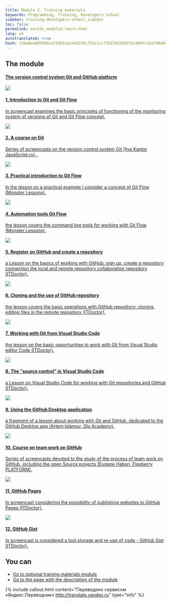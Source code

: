 ```yaml
---
title: Module 2. Training materials
keywords: Programming, Training, Developers school
sidebar: training-developers-school_sidebar
toc: false
permalink: en/tds_module2-learn.html
lang: en
autotranslated: true
hash: 12be8ea89fdd4ce735b12ace93235c715c1cc72627d135d733c4947c16ef0848
---
```


## The module

<div class="panel-group">
<div class="panel panel-default">
<div class="panel-heading">
<h4 class="panel-title">
<a data-toggle="collapse" href="#collapse2">
The version control system Git and GitHub platform</a>
</h4>
</div>
<div id="collapse2" class="panel-collapse collapse in">
<div class="panel-body">
<div class="row items">
<div class="col-sm-6 col-md-4 portfolio-item">
<a href="{{ 'https://www.youtube.com/watch?v=U7_WQI3oy6Y' | relative_url }}" class="portfolio-link" target="_blank">
<div class="img-wrapper">
<img src="{{ "/images/pages/trainings/developers-school/module2/git-introduction.jpg" | relative_url}}" class="products-img">
</div>
<h4><span class="item-head">1. Introduction to Git and Git Flow</span></h4>
<p>In screencast examines the basic principles of functioning of the monitoring system of versions of Git and Git Flow concept.</p>
</a>
</div>
<div class="col-sm-6 col-md-4 portfolio-item">
<a href="{{ 'https://www.youtube.com/playlist?list=PLDyvV36pndZHkDRik6kKF6gSb0N0W995h' | relative_url }}" class="portfolio-link" target="_blank">
<div class="img-wrapper">
<img src="{{ "/images/pages/trainings/developers-school/module2/git-course.jpg" | relative_url}}" class="products-img">
</div>
<h4><span class="item-head">2. A course on Git</span></h4>
<p>Series of screencasts on the version control system Git (Ilya Kantor JavaScript.ru) .</p>
</a>
</div>
<div class="col-sm-6 col-md-4 portfolio-item">
<a href="{{ 'https://www.youtube.com/watch?v=Dw2FzMigkVU' | relative_url }}" class="portfolio-link" target="_blank">
<div class="img-wrapper">
<img src="{{ "/images/pages/trainings/developers-school/module2/git-flow-introduction.jpg" | relative_url}}" class="products-img">
</div>
<h4><span class="item-head">3. Practical introduction to Git Flow</span></h4>
<p>In the lesson on a practical example I consider a concept of Git Flow (Monster Lessons).</p>
</a>
</div>
</div>
<div class="row items">
<div class="col-sm-6 col-md-4 portfolio-item">
<a href="{{ 'https://www.youtube.com/watch?v=7hqxujnwmdA' | relative_url }}" class="portfolio-link" target="_blank">
<div class="img-wrapper">
<img src="{{ "/images/pages/trainings/developers-school/module2/git-flow-automation.jpg" | relative_url}}" class="products-img">
</div>
<h4><span class="item-head">4. Automation tools Git Flow</span></h4>
<p>the lesson covers the command line tools for working with Git Flow (Monster Lessons).</p>
</a>
</div>
<div class="col-sm-6 col-md-4 portfolio-item">
<a href="{{ 'https://www.youtube.com/watch?v=9dkzbSnN2FQ' | relative_url }}" class="portfolio-link" target="_blank">
<div class="img-wrapper">
<img src="{{ "/images/pages/trainings/developers-school/module2/github-intro.jpg" | relative_url}}" class="products-img">
</div>
<h4><span class="item-head">5. Register on GitHub and create a repository</span></h4>
<p>a Lesson on the basics of working with GitHub: sign up, create a repository connection the local and remote repository collaboration repository (ITDoctor).</p>
</a>
</div>
<div class="col-sm-6 col-md-4 portfolio-item">
<a href="{{ 'https://www.youtube.com/watch?v=Pl0xwUicJDc' | relative_url }}" class="portfolio-link" target="_blank">
<div class="img-wrapper">
<img src="{{ "/images/pages/trainings/developers-school/module2/github-working.jpg" | relative_url}}" class="products-img">
</div>
<h4><span class="item-head">6. Cloning and the use of GitHub repository</span></h4>
<p>the lesson covers the basic operations with GitHub repository: cloning, editing files in the remote repository (ITDoctor).</p>
</a>
</div>
</div>
<div class="row items">
<div class="col-sm-6 col-md-4 portfolio-item">
<a href="{{ 'https://www.youtube.com/watch?v=YxATSZRx3ps' | relative_url }}" class="portfolio-link" target="_blank">
<div class="img-wrapper">
<img src="{{ "/images/pages/trainings/developers-school/module2/git-vs-code.jpg" | relative_url}}" class="products-img">
</div>
<h4><span class="item-head">7. Working with Git from Visual Studio Code</span></h4>
<p>the lesson on the basic opportunities to work with Git from Visual Studio editor Code (ITDoctor).</p>
</a>
</div>
<div class="col-sm-6 col-md-4 portfolio-item">
<a href="{{ 'https://www.youtube.com/watch?v=z5gOy8cBle0' | relative_url }}" class="portfolio-link" target="_blank">
<div class="img-wrapper">
<img src="{{ "/images/pages/trainings/developers-school/module2/source-control-vs-code.jpg" | relative_url}}" class="products-img">
</div>
<h4><span class="item-head">8. The "source control" in Visual Studio Code</span></h4>
<p>a Lesson on Visual Studio Code for working with Git repositories and GitHub (ITDoctor).</p>
</a>
</div>
<div class="col-sm-6 col-md-4 portfolio-item">
<a href="{{ 'https://www.youtube.com/watch?v=hyUBMmL0WtA&start=348' | relative_url }}" class="portfolio-link" target="_blank">
<div class="img-wrapper">
<img src="{{ "/images/pages/trainings/developers-school/module2/github-desktop.jpg" | relative_url}}" class="products-img">
</div>
<h4><span class="item-head">9. Using the GitHub Desktop application</span></h4>
<p>a fragment of a lesson about working with Git and GitHub, dedicated to the GitHub Desktop app (Artem Islamov, Glo Academy).</p>
</a>
</div>
</div>
<div class="row items">
<div class="col-sm-6 col-md-4 portfolio-item">
<a href="{{ 'https://www.youtube.com/playlist?list=PLlhqsC7hBaSewVS0F_V3obDVGF8Lo5eSb' | relative_url }}" class="portfolio-link" target="_blank">
<div class="img-wrapper">
<img src="{{ "/images/pages/trainings/developers-school/module2/github-course.jpg" | relative_url}}" class="products-img">
</div>
<h4><span class="item-head">10. Course on team work on GitHub</span></h4>
<p>Series of screencasts devoted to the study of the process of team work on GitHub, including the open Source projects (Eugene Haberi, Flexberry PLATFORM).</p>
</a>
</div>
<div class="col-sm-6 col-md-4 portfolio-item">
<a href="{{ 'https://www.youtube.com/watch?v=K7m1q_-chqo' | relative_url }}" class="portfolio-link" target="_blank">
<div class="img-wrapper">
<img src="{{ "/images/pages/trainings/developers-school/module2/github-pages.jpg" | relative_url}}" class="products-img">
</div>
<h4><span class="item-head">11. GitHub Pages</span></h4>
<p>In screencast considering the possibility of publishing websites to GitHub Pages (ITDoctor).</p>
</a>
</div>
<div class="col-sm-6 col-md-4 portfolio-item">
<a href="{{ 'https://www.youtube.com/watch?v=80_vjSgrudY' | relative_url }}" class="portfolio-link" target="_blank">
<div class="img-wrapper">
<img src="{{ "/images/pages/trainings/developers-school/module2/github-gist.jpg" | relative_url}}" class="products-img">
</div>
<h4><span class="item-head">12. GitHub Gist</span></h4>
<p>In screencast is considered a tool storage and re-use of code - GitHub Gist (ITDoctor).</p>
</a>
</div>
</div>
</div>
</div>
</div>
</div>

## You can

* [Go to optional training materials module](tds_module2-appendix.html)
* [Go to the page with the description of the module](tds_module2-about.html)



{% include callout.html content="Переведено сервисом «Яндекс.Переводчик» <http://translate.yandex.ru>" type="info" %}